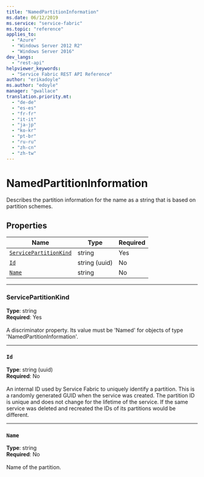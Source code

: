 ```yaml
---
title: "NamedPartitionInformation"
ms.date: 06/12/2019
ms.service: "service-fabric"
ms.topic: "reference"
applies_to: 
  - "Azure"
  - "Windows Server 2012 R2"
  - "Windows Server 2016"
dev_langs: 
  - "rest-api"
helpviewer_keywords: 
  - "Service Fabric REST API Reference"
author: "erikadoyle"
ms.author: "edoyle"
manager: "gwallace"
translation.priority.mt: 
  - "de-de"
  - "es-es"
  - "fr-fr"
  - "it-it"
  - "ja-jp"
  - "ko-kr"
  - "pt-br"
  - "ru-ru"
  - "zh-cn"
  - "zh-tw"
---
```

# NamedPartitionInformation

Describes the partition information for the name as a string that is based on partition schemes.

## Properties
| Name | Type | Required |
| --- | --- | --- |
| [`ServicePartitionKind`](#servicepartitionkind) | string | Yes |
| [`Id`](#id) | string (uuid) | No |
| [`Name`](#name) | string | No |

____
### ServicePartitionKind
__Type__: string <br/>
__Required__: Yes <br/>
<br/>
A discriminator property. Its value must be 'Named' for objects of type 'NamedPartitionInformation'.

____
### `Id`
__Type__: string (uuid) <br/>
__Required__: No<br/>
<br/>
An internal ID used by Service Fabric to uniquely identify a partition. This is a randomly generated GUID when the service was created. The partition ID is unique and does not change for the lifetime of the service. If the same service was deleted and recreated the IDs of its partitions would be different.

____
### `Name`
__Type__: string <br/>
__Required__: No<br/>
<br/>
Name of the partition.
